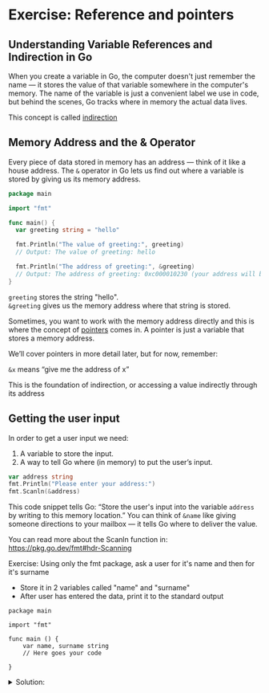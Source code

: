 # Exercise: Reference and pointers

## Understanding Variable References and Indirection in Go

When you create a variable in Go, the computer doesn't just remember the name — it stores the value of that variable somewhere in the computer's memory. The name of the variable is just a convenient label we use in code, but behind the scenes, Go tracks where in memory the actual data lives.

This concept is called [indirection](https://en.wikipedia.org/wiki/Indirection)

## Memory Address and the & Operator

Every piece of data stored in memory has an address — think of it like a house address. The `&` operator in Go lets us find out where a variable is stored by giving us its memory address.

```go
package main

import "fmt"

func main() {
  var greeting string = "hello"

  fmt.Println("The value of greeting:", greeting)
  // Output: The value of greeting: hello

  fmt.Println("The address of greeting:", &greeting)
  // Output: The address of greeting: 0xc000010230 (your address will be different)
}
```

`greeting` stores the string "hello".  
`&greeting` gives us the memory address where that string is stored.  

Sometimes, you want to work with the memory address directly and this is where the concept of [pointers](https://en.wikipedia.org/wiki/Pointer_(computer_programming)) comes in. A pointer is just a variable that stores a memory address.

We’ll cover pointers in more detail later, but for now, remember:

`&x` means “give me the address of x”

This is the foundation of indirection, or accessing a value indirectly through its address

## Getting the user input

In order to get a user input we need:

1. A variable to store the input.
2. A way to tell Go where (in memory) to put the user’s input.

```go
var address string
fmt.Println("Please enter your address:")
fmt.Scanln(&address)
```

This code snippet tells Go: “Store the user's input into the variable `address` by writing to this memory location.”
You can think of `&name` like giving someone directions to your mailbox — it tells Go where to deliver the value.

You can read more about the Scanln function in: https://pkg.go.dev/fmt#hdr-Scanning

Exercise: Using only the fmt package, ask a user for it's name and then for it's surname

- Store it in 2 variables called "name" and "surname"
- After user has entered the data, print it to the standard output

```golang
package main

import "fmt"

func main () {
	var name, surname string
	// Here goes your code
	
}
```

<details>
<summary> Solution: </summary>

```go
package main

import "fmt"

func main () {
	var name, surname string
	// Here goes your code
	fmt.Println("Please enter your name")
	fmt.Scanln(&name)
	fmt.Println("Please enter your surname")
	fmt.Scanln(&surname)

	fmt.Printf("Your name is: " + name + " " + surname)
}

```

</details>
